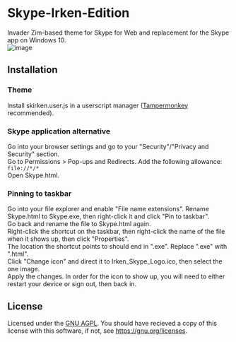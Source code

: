 # Skype-Irken-Edition
Invader Zim-based theme for Skype for Web and replacement for the Skype app on Windows 10.  
![image](https://github.com/ImALiteralDude/Skype-Irken-Edition/assets/81701607/0b156af3-bf01-4a1f-8925-aedd4d9703e5)




## Installation

### Theme
Install skirken.user.js in a userscript manager ([Tampermonkey](https://www.tampermonkey.net/) recommended).
### Skype application alternative
Go into your browser settings and go to your "Security"/"Privacy and Security" section.  
Go to Permissions > Pop-ups and Redirects.
Add the following allowance:  
`file://*/*`  
Open Skype.html.
### Pinning to taskbar
Go into your file explorer and enable "File name extensions".
Rename Skype.html to Skype.exe, then right-click it and click "Pin to taskbar".  
Go back and rename the file to Skype.html again.  
Right-click the shortcut on the taskbar, then right-click the name of the file when it shows up, then click "Properties".  
The location the shortcut points to should end in ".exe". Replace ".exe" with ".html".  
Click "Change icon" and direct it to Irken_Skype_Logo.ico, then select the one image.  
Apply the changes. In order for the icon to show up, you will need to either restart your device or sign out, then back in.  


## License
Licensed under the [GNU AGPL](LICENSE). You should have recieved a copy of this license with this software, if not, see https://gnu.org/licenses.
